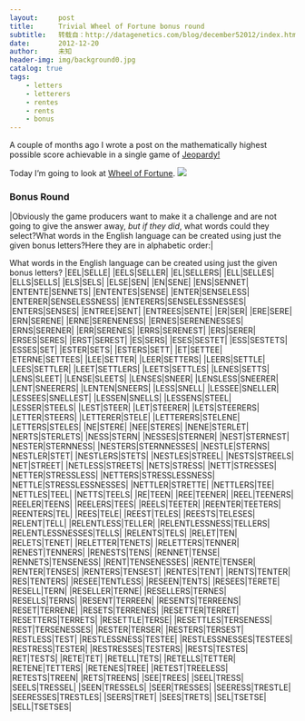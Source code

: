 ```yaml
---
layout:     post
title:      Trivial Wheel of Fortune bonus round
subtitle:   转载自：http://datagenetics.com/blog/december52012/index.html
date:       2012-12-20
author:     未知
header-img: img/background0.jpg
catalog: true
tags:
    - letters
    - letterers
    - rentes
    - rents
    - bonus
---
```


A couple of months ago I wrote a post on the mathematically highest possible score achievable in a single game of [Jeopardy!](http://datagenetics.com/blog/september12012/index.html)

Today I’m going to look at [Wheel of Fortune](http://www.wheeloffortune.com/).
![](http://datagenetics.com/blog/december52012/wof.png)


### Bonus Round
|Obviously the game producers want to make it a challenge and are not going to give the answer away, *but if they did*, what words could they select?What words in the English language can be created using just the given bonus letters?Here they are in alphabetic order:|

What words in the English language can be created using just the given bonus letters?
|EEL|SELLE|
|EELS|SELLER|
|EL|SELLERS|
|ELL|SELLES|
|ELLS|SELLS|
|ELS|SELS|
|ELSE|SEN|
|EN|SENE|
|ENS|SENNET|
|ENTENTE|SENNETS|
|ENTENTES|SENSE|
|ENTER|SENSELESS|
|ENTERER|SENSELESSNESS|
|ENTERERS|SENSELESSNESSES|
|ENTERS|SENSES|
|ENTREE|SENT|
|ENTREES|SENTE|
|ER|SER|
|ERE|SERE|
|ERN|SERENE|
|ERNE|SERENENESS|
|ERNES|SERENENESSES|
|ERNS|SERENER|
|ERR|SERENES|
|ERRS|SERENEST|
|ERS|SERER|
|ERSES|SERES|
|ERST|SEREST|
|ES|SERS|
|ESES|SESTET|
|ESS|SESTETS|
|ESSES|SET|
|ESTER|SETS|
|ESTERS|SETT|
|ET|SETTEE|
|ETERNE|SETTEES|
|LEE|SETTER|
|LEER|SETTERS|
|LEERS|SETTLE|
|LEES|SETTLER|
|LEET|SETTLERS|
|LEETS|SETTLES|
|LENES|SETTS|
|LENS|SLEET|
|LENSE|SLEETS|
|LENSES|SNEER|
|LENSLESS|SNEERER|
|LENT|SNEERERS|
|LENTEN|SNEERS|
|LESS|SNELL|
|LESSEE|SNELLER|
|LESSEES|SNELLEST|
|LESSEN|SNELLS|
|LESSENS|STEEL|
|LESSER|STEELS|
|LEST|STEER|
|LET|STEERER|
|LETS|STEERERS|
|LETTER|STEERS|
|LETTERER|STELE|
|LETTERERS|STELENE|
|LETTERS|STELES|
|NE|STERE|
|NEE|STERES|
|NENE|STERLET|
|NERTS|STERLETS|
|NESS|STERN|
|NESSES|STERNER|
|NEST|STERNEST|
|NESTER|STERNNESS|
|NESTERS|STERNNESSES|
|NESTLE|STERNS|
|NESTLER|STET|
|NESTLERS|STETS|
|NESTLES|STREEL|
|NESTS|STREELS|
|NET|STREET|
|NETLESS|STREETS|
|NETS|STRESS|
|NETT|STRESSES|
|NETTER|STRESSLESS|
|NETTERS|STRESSLESSNESS|
|NETTLE|STRESSLESSNESSES|
|NETTLER|STRETTE|
|NETTLERS|TEE|
|NETTLES|TEEL|
|NETTS|TEELS|
|RE|TEEN|
|REE|TEENER|
|REEL|TEENERS|
|REELER|TEENS|
|REELERS|TEES|
|REELS|TEETER|
|REENTER|TEETERS|
|REENTERS|TEL|
|REES|TELE|
|REEST|TELES|
|REESTS|TELESES|
|RELENT|TELL|
|RELENTLESS|TELLER|
|RELENTLESSNESS|TELLERS|
|RELENTLESSNESSES|TELLS|
|RELENTS|TELS|
|RELET|TEN|
|RELETS|TENET|
|RELETTER|TENETS|
|RELETTERS|TENNER|
|RENEST|TENNERS|
|RENESTS|TENS|
|RENNET|TENSE|
|RENNETS|TENSENESS|
|RENT|TENSENESSES|
|RENTE|TENSER|
|RENTER|TENSES|
|RENTERS|TENSEST|
|RENTES|TENT|
|RENTS|TENTER|
|RES|TENTERS|
|RESEE|TENTLESS|
|RESEEN|TENTS|
|RESEES|TERETE|
|RESELL|TERN|
|RESELLER|TERNE|
|RESELLERS|TERNES|
|RESELLS|TERNS|
|RESENT|TERREEN|
|RESENTS|TERREENS|
|RESET|TERRENE|
|RESETS|TERRENES|
|RESETTER|TERRET|
|RESETTERS|TERRETS|
|RESETTLE|TERSE|
|RESETTLES|TERSENESS|
|REST|TERSENESSES|
|RESTER|TERSER|
|RESTERS|TERSEST|
|RESTLESS|TEST|
|RESTLESSNESS|TESTEE|
|RESTLESSNESSES|TESTEES|
|RESTRESS|TESTER|
|RESTRESSES|TESTERS|
|RESTS|TESTES|
|RET|TESTS|
|RETE|TET|
|RETELL|TETS|
|RETELLS|TETTER|
|RETENE|TETTERS|
|RETENES|TREE|
|RETEST|TREELESS|
|RETESTS|TREEN|
|RETS|TREENS|
|SEE|TREES|
|SEEL|TRESS|
|SEELS|TRESSEL|
|SEEN|TRESSELS|
|SEER|TRESSES|
|SEERESS|TRESTLE|
|SEERESSES|TRESTLES|
|SEERS|TRET|
|SEES|TRETS|
|SEL|TSETSE|
|SELL|TSETSES|
